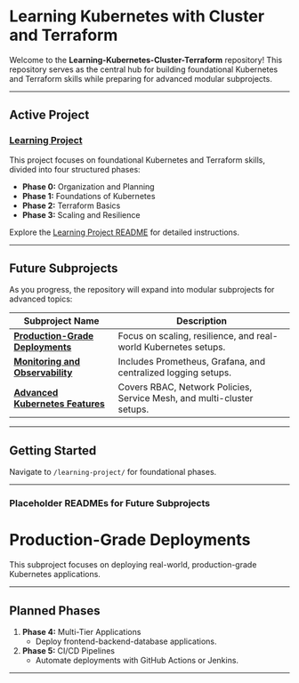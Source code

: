 # **Learning Kubernetes with Cluster and Terraform**

Welcome to the **Learning-Kubernetes-Cluster-Terraform** repository! This repository serves as the central hub for building foundational Kubernetes and Terraform skills while preparing for advanced modular subprojects.

---

## **Active Project**

### [Learning Project](./learning-project/README.md)

This project focuses on foundational Kubernetes and Terraform skills, divided into four structured phases:
- **Phase 0:** Organization and Planning
- **Phase 1:** Foundations of Kubernetes
- **Phase 2:** Terraform Basics
- **Phase 3:** Scaling and Resilience

Explore the [Learning Project README](./learning-project/README.md) for detailed instructions.

---

## **Future Subprojects**

As you progress, the repository will expand into modular subprojects for advanced topics:

| **Subproject Name**                  | **Description**                                                                 |
|--------------------------------------|---------------------------------------------------------------------------------|
| **[Production-Grade Deployments](./future-projects/production-grade-deployments/README.md)**     | Focus on scaling, resilience, and real-world Kubernetes setups.                 |
| **[Monitoring and Observability](./future-projects/monitoring-and-observability/README.md)**     | Includes Prometheus, Grafana, and centralized logging setups.                   |
| **[Advanced Kubernetes Features](./future-projects/advanced-kubernetes-features/README.md)**     | Covers RBAC, Network Policies, Service Mesh, and multi-cluster setups.          |

---

## **Getting Started**

Navigate to `/learning-project/` for foundational phases.

---

### **Placeholder READMEs for Future Subprojects**


# **Production-Grade Deployments**

This subproject focuses on deploying real-world, production-grade Kubernetes applications.

---

## **Planned Phases**

1. **Phase 4:** Multi-Tier Applications
   - Deploy frontend-backend-database applications.
2. **Phase 5:** CI/CD Pipelines
   - Automate deployments with GitHub Actions or Jenkins.

---